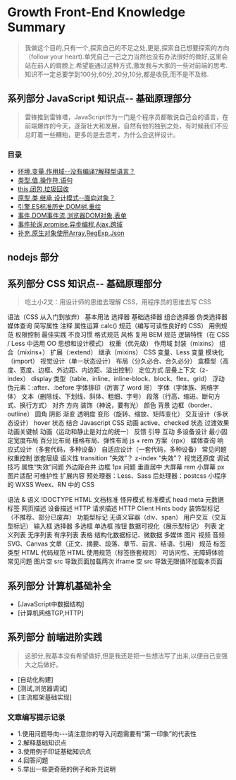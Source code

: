 # Growth Front-End Knowledge Summary

> 我做这个目的,只有一个,探索自己的不足之处,更是,探索自己想要探索的方向（follow your heart).单凭自己一己之力当然也没有办法很好的做好,这里会站在前人的肩膀上.希望能通过这种方式,激发我与大家的一些对前端的思考.知识不一定总要学到100分,60分,20分,10分,都是收获,而不是不及格.

## 系列部分 JavaScript 知识点-- 基础原理部分

> 雷锋推到雷锋塔，JavaScript作为一门是个程序员都敢说自己会的语言，在前端爆炸的今天，逐渐壮大和发展，自然有他的独到之处，有时候我们不应总盯着一些糟粕，更多的是去思考，为什么会这样设计。

### 目录

- [环境,变量,作用域--没有编译?解释型语言？]()
- [类型,值,操作符,语句]()
- [this,闭包,垃圾回收]()
- [原型,类,继承,设计模式--面向对象？]()
- [引擎,ES标准历史,DOM树,重绘]()
- [事件,DOM事件流,浏览器DOM对象,表单]()
- [事件轮询,promise,异步编程,Ajax,跨域]()
- [补充,原生对象使用Array,RegExp,Json]()

## nodejs 部分

## 系列部分 CSS 知识点-- 基础原理部分

> 吃土小2叉：用设计师的思维去理解 CSS，用程序员的思维去写 CSS

语法（CSS 从入门到放弃）
基本用法
选择器
基础选择器
组合选择器
伪类选择器
媒体查询
简写属性
注释
属性运算 calc()
规范（编写可读性良好的 CSS）
用例规范
权限控制
最佳实践
不良习惯
格式规范
风格
复用
BEM 规范
逻辑特性（在 CSS / Less 中运用 OO 思想和设计模式）
权重（优先级）
作用域
封装（mixins）
组合（mixins+）
扩展（:extend）
继承（mixins）
CSS 变量、Less 变量
模块化（import）
视觉设计（单一状态设计）
布局（分久必合、合久必分）
盒模型（高度、宽度、边框、外边距、内边距、溢出控制）
定位方式
层叠上下文（z-index）
display 类型（table、inline、inline-block、block、flex、grid）
浮动
伪元素：:after、:before
字体排印（厉害了 word 哥）
字体（字体族、网络字体）
文本（删除线、下划线、斜体、粗细、字号）
段落（行高、缩进、断句方式、换行方式）
对齐
方向
装饰（神说，要有光）
颜色
背景
边框（border、outline）
圆角
阴影
渐变
透明度
变形（旋转、缩放、矩阵变化）
交互设计（多状态设计）
hover 状态
结合 Javascript
CSS 动画
active、checked 状态
过渡效果
动画关键帧
动画（运动和静止是对立的统一）
反馈
引导
互动
多设备设计
最小固定宽度布局
百分比布局
栅格布局、弹性布局
js + rem 方案（rpx）
媒体查询
响应式设计（多套代码，多种设备）
自适应设计（一套代码，多种设备）
常见问题
权重控制
嵌套层级
语义性
transition “失效”？
z-index “失效”？
视觉还原度
调试技巧
属性“失效”问题
外边距合并
边框 1px 问题
垂直居中
大屏幕 rem 小屏幕 px
图片适配
可维护性
扩展内容
预处理器：Less、Sass
后处理器：postcss
小程序的 WXSS
Weex、RN 中的 CSS

语法 & 语义
!DOCTYPE HTML 文档标准
怪异模式
标准模式
head
meta 元数据标签
网页描述
设备描述
HTTP 请求描述
HTTP Client Hints
body
装饰型标记（不推荐、部分已废弃）
功能型标记
无语义容器（div、span）
用户交互（交互型标记）
输入框
选择器
多选框
单选框
按钮
数据可视化（展示型标记）
列表
定义列表
无序列表
有序列表
表格
结构化数据标记、微数据
多媒体
图片
视频
音频
SVG、Canvas
文章（正文、摘要、段落、章节、前言、结语、引用）
规范
标签类型
HTML 代码规范
HTML 使用规范（标签嵌套规则）
可访问性、无障碍体验
常见问题
图片空 src 导致页面加载两次
iframe 空 src 导致无限循环加载本页面

## 系列部分 计算机基础补全

- [JavaScript中数据结构]
- [计算机网络TGP,HTTP]

## 系列部分 前端进阶实践

> 这部分,我基本没有希望做好,但是我还是把一些想法写了出来,以便自己变强大之后做好。

- [自动化构建]
- [测试,浏览器调试]
- [主流框架基础实现]

### 文章编写提示记录

- 1.使用问题导向---请注意你的导入问题需要有“第一印象”的代表性
- 2.解释基础知识点
- 3.使用例子印证基础知识点
- 4.回答问题
- 5.举出一些更奇葩的例子和补充说明